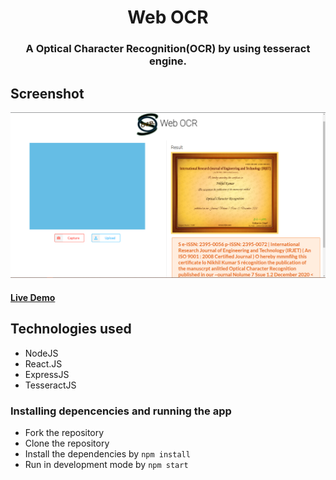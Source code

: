 <h1 align="center" >Web OCR</h1>
<h3 align="center"> A Optical Character Recognition(OCR) by using tesseract engine.</h3>

## Screenshot
![](https://raw.githubusercontent.com/GreaZeY/Web-OCR/main/SS/demo.PNG)
#### [Live Demo](https://web-ocr.herokuapp.com/)

## Technologies used
* NodeJS
* React.JS
* ExpressJS
* TesseractJS

### Installing depencencies and running the app
* Fork the repository
* Clone the repository
* Install the dependencies by `npm install`
* Run in development mode by `npm start`


